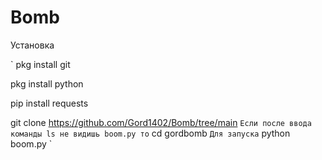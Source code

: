 # Bomb

Установка 

`
pkg install git

pkg install python

pip install requests

git clone https://github.com/Gord1402/Bomb/tree/main
`
Если после ввода команды ls не видишь boom.py то
`
cd gordbomb
`
Для запуска
`
python boom.py
`
